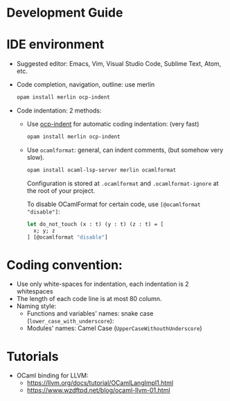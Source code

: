 Development Guide
======================

# IDE environment

- Suggested editor: Emacs, Vim, Visual Studio Code, Sublime Text, Atom, etc.

- Code completion, navigation, outline: use merlin
  ```sh
  opam install merlin ocp-indent
  ```

- Code indentation: 2 methods:
  + Use [ocp-indent](https://github.com/OCamlPro/ocp-indent) for automatic coding indentation: (very fast)

    ```sh
    opam install merlin ocp-indent
    ```

  + Use `ocamlformat`: general, can indent comments, (but somehow very slow).

    ```sh
    opam install ocaml-lsp-server merlin ocamlformat
    ```

    Configuration is stored at `.ocamlformat` and `.ocamlformat-ignore` at the
    root of your project.

    To disable OCamlFormat for certain code, use `[@ocamlformat "disable"]`:

    ```ocaml
    let do_not_touch (x : t) (y : t) (z : t) = [
      x; y; z
    ] [@ocamlformat "disable"]
    ```

# Coding convention:
  + Use only white-spaces for indentation, each indentation is 2 whitespaces
  + The length of each code line is at most 80 column.
  + Naming style:
    * Functions and variables' names: snake case (`lower_case_with_underscore`):
    * Modules' names: Camel Case (`UpperCaseWithouthUnderscore`)

# Tutorials

- OCaml binding for LLVM:
  + https://llvm.org/docs/tutorial/OCamlLangImpl1.html
  + https://www.wzdftpd.net/blog/ocaml-llvm-01.html
